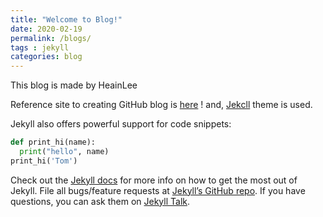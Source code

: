 ```yaml
---
title: "Welcome to Blog!"
date: 2020-02-19
permalink: /blogs/
tags : jekyll
categories: blog
---
```


This blog is made by HeainLee 

Reference site to creating GitHub blog is [here](https://dreamgonfly.github.io/2018/01/27/jekyll-remote-theme.html) ! and, [Jekcll](https://github.com/mmistakes/minimal-mistakes) theme is used.

Jekyll also offers powerful support for code snippets:

```python
def print_hi(name):
  print("hello", name)
print_hi('Tom')
```

Check out the [Jekyll docs][jekyll-docs] for more info on how to get the most out of Jekyll. File all bugs/feature requests at [Jekyll’s GitHub repo][jekyll-gh]. If you have questions, you can ask them on [Jekyll Talk][jekyll-talk].

[jekyll-docs]: https://jekyllrb.com/docs/home
[jekyll-gh]:   https://github.com/jekyll/jekyll
[jekyll-talk]: https://talk.jekyllrb.com/

